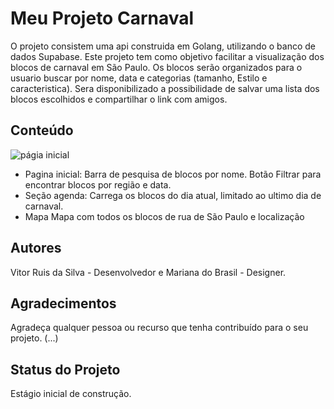 # Meu Projeto Carnaval

O projeto consistem uma api construida em Golang, utilizando o banco de dados Supabase.
Este projeto tem como objetivo facilitar a visualização dos blocos de carnaval em São Paulo.
Os blocos serão organizados para o usuario buscar por nome, data e categorias (tamanho, Estilo e caracteristica).
Sera disponibilizado a possibilidade de salvar uma lista dos blocos escolhidos e compartilhar o link com amigos.

## Conteúdo
![págia inicial](https://imgur.com/a/4AnupQQ)
- Pagina inicial:
  Barra de pesquisa de blocos por nome.
  Botão Filtrar para encontrar blocos por região e data.
- Seção agenda:
  Carrega os blocos do dia atual, limitado ao ultimo dia de carnaval.
- Mapa
  Mapa com todos os blocos de rua de São Paulo e localização
  
## Autores
Vitor Ruis da Silva - Desenvolvedor e Mariana do Brasil - Designer.

## Agradecimentos
Agradeça qualquer pessoa ou recurso que tenha contribuído para o seu projeto.
(...)

## Status do Projeto
Estágio inicial de construção.

